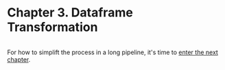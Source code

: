 # Chapter 3. Dataframe Transformation


```python

```

For how to simplift the process in a long pipeline, it's time to [enter the next chapter](https://reynards-org.gitbook.io/data-analysis-in-julia/4.pipeline.tools.jl).
